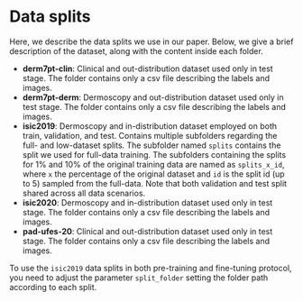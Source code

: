 # Data splits

Here, we describe the data splits we use in our paper. Below, we give a brief description of the dataset, along with the content inside each folder. 

- **derm7pt-clin**: Clinical and out-distribution dataset used only in test stage. The folder contains only a csv file describing the labels and images.
- **derm7pt-derm**: Dermoscopy and out-distribution dataset used only in test stage. The folder contains only a csv file describing the labels and images.
- **isic2019**: Dermoscopy and in-distribution dataset employed on both train, validation, and test. Contains multiple subfolders regarding the full- and low-dataset splits. The subfolder named ``splits`` contains the split we used for full-data training. The subfolders containing the splits for 1% and 10% of the original training data are named as ``splits_x_id``, where ``x`` the percentage of the original dataset and ``id`` is the split id (up to 5) sampled from the full-data. Note that both validation and test split shared across all data scenarios.
- **isic2020**: Dermoscopy and in-distribution dataset used only in test stage. The folder contains only a csv file describing the labels and images.
- **pad-ufes-20**: Clinical and out-distribution dataset used only in test stage. The folder contains only a csv file describing the labels and images.


To use the ``isic2019`` data splits in both pre-training and fine-tuning protocol, you need to adjust the parameter ``split_folder`` setting the folder path according to each split. 
